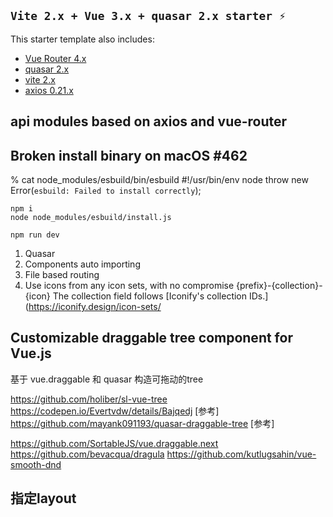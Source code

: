 ## `Vite 2.x + Vue 3.x + quasar 2.x starter ⚡`

This starter template also includes:

- [Vue Router 4.x](https://github.com/vuejs/vue-router-next)
- [quasar 2.x](https://github.com/quasarframework/quasar)
- [vite 2.x](https://github.com/vitejs/vite)
- [axios 0.21.x](https://github.com/axios/axios)

## api modules based on axios and vue-router

## Broken install binary on macOS #462

% cat node_modules/esbuild/bin/esbuild
#!/usr/bin/env node
throw new Error(`esbuild: Failed to install correctly`);


```shell
npm i
node node_modules/esbuild/install.js

npm run dev
```


1. Quasar 
2. Components auto importing
3. File based routing
4. Use icons from any icon sets, with no compromise
  {prefix}-{collection}-{icon}
  The collection field follows [Iconify's collection IDs.](https://iconify.design/icon-sets/


## Customizable draggable tree component for Vue.js

基于 vue.draggable  和 quasar 构造可拖动的tree

https://github.com/holiber/sl-vue-tree
https://codepen.io/Evertvdw/details/Bajqedj [参考]
https://github.com/mayank091193/quasar-draggable-tree [参考]

https://github.com/SortableJS/vue.draggable.next
https://github.com/bevacqua/dragula
https://github.com/kutlugsahin/vue-smooth-dnd


## 指定layout